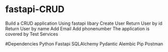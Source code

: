 # fastapi-CRUD
Build a CRUD application Using fastapi libary
Create User
Return User by id
Return User by name
Add Email
Add phonenumber
The application is covered by Test Services

#Dependencies
Python 
Fastapi
SQLAlchemy
Pydantic
Alembic
Pip 
Postman